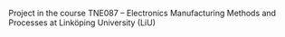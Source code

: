 Project in the course TNE087 – Electronics Manufacturing Methods and Processes at Linköping University (LiU)

